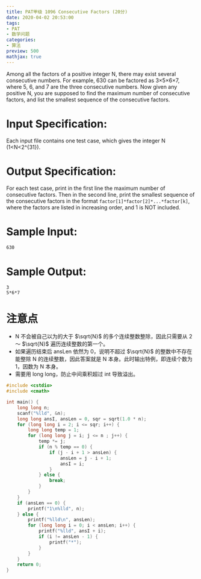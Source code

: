 ```yaml
---
title: PAT甲级 1096 Consecutive Factors (20分)
date: 2020-04-02 20:53:00
tags: 
- PAT
- 数学问题
categories: 
- 算法
preview: 500
mathjax: true
---
```


Among all the factors of a positive integer N, there may exist several consecutive numbers. For example, 630 can be factored as 3×5×6×7, where 5, 6, and 7 are the three consecutive numbers. Now given any positive N, you are supposed to find the maximum number of consecutive factors, and list the smallest sequence of the consecutive factors.

# Input Specification:

Each input file contains one test case, which gives the integer N (1<N<2^{31}).

# Output Specification:

For each test case, print in the first line the maximum number of consecutive factors. Then in the second line, print the smallest sequence of the consecutive factors in the format `factor[1]*factor[2]*...*factor[k]`, where the factors are listed in increasing order, and 1 is NOT included.

# Sample Input:

```in
630
```

# Sample Output:

```out
3
5*6*7
```

# 注意点

- N 不会被自己以为的大于 $\sqrt{N}$ 的多个连续整数整除，因此只需要从 2 ～ $\sqrt{N}$ 遍历连续整数的第一个。
- 如果遍历结束后 ansLen 依然为 0，说明不超过 $\sqrt{N}$ 的整数中不存在能整除 N 的连续整数，因此答案就是 N 本身。此时输出特例，即连续个数为 1，因数为 N 本身。
- 需要用 long long，防止中间乘积超过 int 导致溢出。

```cpp
#include <cstdio>
#include <cmath>

int main() {
    long long n;
    scanf("%lld", &n);
    long long ansI, ansLen = 0, sqr = sqrt(1.0 * n);
    for (long long i = 2; i <= sqr; i++) {
        long long temp = 1;
        for (long long j = i; j <= n ; j++) {
            temp *= j;
            if (n % temp == 0) {
                if (j - i + 1 > ansLen) {
                    ansLen = j - i + 1;
                    ansI = i;
                }
            } else {
                break;
            }
        }
    }
    if (ansLen == 0) {
        printf("1\n%lld", n);
    } else {
        printf("%lld\n", ansLen);
        for (long long i = 0; i < ansLen; i++) {
            printf("%lld", ansI + i);
            if (i != ansLen - 1) {
                printf("*");
            }
        }
    }
    return 0;
}
```

